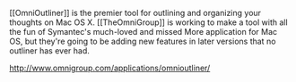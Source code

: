 [[OmniOutliner]] is the premier tool for outlining and organizing your thoughts on Mac OS X. [[TheOmniGroup]] is working to make a tool with all the fun of Symantec's much-loved and missed More application for Mac OS, but they're going to be adding new features in later versions that no outliner has ever had.

http://www.omnigroup.com/applications/omnioutliner/